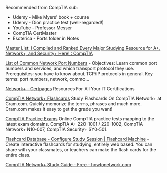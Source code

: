 Recommended from CompTIA sub:

- Udemy - Mike Myers' book + course
- Udemy - Dion practice test (well-regarded!)
- YouTube - Professor Messer
- CompTIA CertMaster
- Esoterica - Ports folder in Notes

[Master List: I Compiled and Ranked Every Major Studying Resource for A+, Network+, and Security+ Here! : CompTIA](https://old.reddit.com/r/CompTIA/comments/i7hx4t/master_list_i_compiled_and_ranked_every_major/)

[List of Common Network Port Numbers](https://www.utilizewindows.com/list-of-common-network-port-numbers/) - Objectives: Learn common port numbers and services, and which transport protocol they use. Prerequisites: you have to know about TCP/IP protocols in general. Key terms: port numbers, network, commo…

[Network+ - Certpages](https://certpages.com/Comptia/Network+)
Resources For All Your IT Certifications

[CompTIA Network+ Flashcards](https://cram.com/flashcards/comptia-network--7228590)
Study Flashcards On CompTIA Network+ at Cram.com. Quickly memorize the terms, phrases and much more. Cram.com makes it easy to get the grade you want!

[CompTIA Practice Exams](https://examcompass.com/)
Online CompTIA practice tests mapping to the latest exam domains. CompTIA A+ 220-1001 / 220-1002, CompTIA Network+ N10-007, CompTIA Security+ SY0-501.

[Flashcard Database - Configure Study Session | Flashcard Machine](https://flashcardmachine.com/machine?source=pub.pub_details&topic_id=141252) - Create interactive flashcards for studying, entirely web based. You can share with your classmates, or teachers can make the flash cards for the entire class.

[CompTIA Network+ Study Guide - Free - howtonetwork.com](https://www.howtonetwork.com/comptia-network-study-guide-free/)
